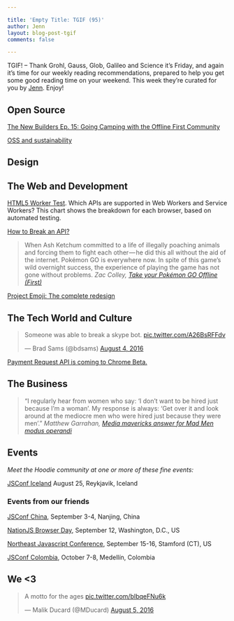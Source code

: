 ```yaml
---

title: 'Empty Title: TGIF (95)'
author: Jenn
layout: blog-post-tgif
comments: false

---
```



TGIF! – Thank Grohl, Gauss, Glob, Galileo and Science it’s Friday, and again it’s time for our weekly reading recommendations, prepared to help you get some good reading time on your weekend. This week they’re curated for you by [Jenn](http://twitter.com/jennwrites). Enjoy!


## Open Source

[The New Builders Ep. 15: Going Camping with the Offline First Community](https://developer.ibm.com/tv/offline-first-camp/)

[OSS and sustainability](http://nadiaeghbal.com/oss)

## Design


## The Web and Development

[HTML5 Worker Test](https://nolanlawson.github.io/html5workertest/). Which APIs are supported in Web Workers and Service Workers? This chart shows the breakdown for each browser, based on automated testing.

[How to Break an API?](http://breakingapis.org/)

> When Ash Ketchum committed to a life of illegally poaching animals and forcing them to fight each other — he did this all without the aid of the internet. Pokémon GO is everywhere now. In spite of this game’s wild overnight success, the experience of playing the game has not gone without problems. <cite>Zac Colley, [Take your Pokémon GO Offline (First)](https://medium.com/offline-camp/take-your-pok%C3%A9mon-go-offline-first-d5db9b59ea81#.x3gpbitsy)</cite>

[Project Emoji: The complete redesign](https://blogs.windows.com/windowsexperience/2016/08/04/project-emoji-the-complete-redesign/)

## The Tech World and Culture

<blockquote class="twitter-tweet" data-lang="en"><p lang="en" dir="ltr">Someone was able to break a skype bot. <a href="https://t.co/A26BsRFFdv">pic.twitter.com/A26BsRFFdv</a></p>&mdash; Brad Sams (@bdsams) <a href="https://twitter.com/bdsams/status/761193639582298112">August 4, 2016</a></blockquote>

[Payment Request API is coming to Chrome Beta.](https://developers.google.com/web/updates/2016/07/payment-request)

## The Business

> “I regularly hear from women who say: ‘I don’t want to be hired just because I’m a woman’. My response is always: ‘Get over it and look around at the mediocre men who were hired just because they were men’.” <cite>Matthew Garrahan, [Media mavericks answer for Mad Men modus operandi](http://www.ft.com/cms/s/0/fb7a2af8-57ef-11e6-9f70-badea1b336d4.html)</cite>

## Events

_Meet the Hoodie community at one or more of these fine events:_

[JSConf Iceland](http://jsconf.is) August 25, Reykjavik, Iceland


### Events from our friends

[JSConf China](http://2016.jsconf.cn/#/?_k=nqn5xh), September 3-4, Nanjing, China

[NationJS Browser Day](http://lanyrd.com/2016/nationjs-browser-day/), September 12, Washington, D.C., US

[Northeast Javascript Conference](http://www.northeastjsconference.com), September 15-16, Stamford (CT), US

[JSConf Colombia](http://jsconf.co/), October 7-8, Medellín, Colombia


## We <3

<blockquote class="twitter-tweet" data-lang="en"><p lang="en" dir="ltr">A motto for the ages <a href="https://t.co/bIbqeFNu6k">pic.twitter.com/bIbqeFNu6k</a></p>&mdash; Malik Ducard (@MDucard) <a href="https://twitter.com/MDucard/status/761581590409510912">August 5, 2016</a></blockquote>

<!-- Tumblr entry from last week, or pick your favourite one -->
